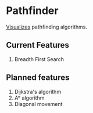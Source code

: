 # Pathfinder
[Visualizes](http://danxlee.me/Pathfinder) pathfinding algorithms.

## Current Features
1. Breadth First Search

## Planned features
1. Dijkstra's algorithm
2. A* algorithm
3. Diagonal movement

